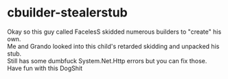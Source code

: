 # cbuilder-stealerstub
Okay so this guy called FacelesS skidded numerous builders to "create" his own. <br />
Me and Grando looked into this child's retarded skidding and unpacked his stub. <br />
Still has some dumbfuck System.Net.Http errors but you can fix those. <br />
Have fun with this DogShit <br />
